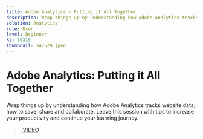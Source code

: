 ```yaml
---
title: Adobe Analytics - Putting it All Together
description: Wrap things up by understanding how Adobe Analytics tracks website data, how to save, share and collaborate. Leave this session with tips to increase your productivity.
solution: Analytics
role: User
level: Beginner
kt: 10319
thumbnail: 342529.jpeg
---
```

# Adobe Analytics: Putting it All Together

Wrap things up by understanding how Adobe Analytics tracks website data, how to save, share and collaborate. Leave this session with tips to increase your productivity and continue your learning journey.

>[!VIDEO](https://video.tv.adobe.com/v/342529/?quality=12&learn=on)
